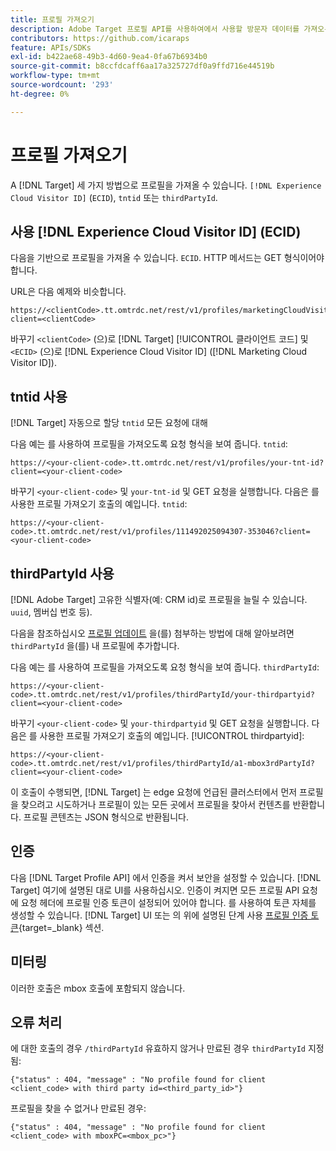 ```yaml
---
title: 프로필 가져오기
description: Adobe Target 프로필 API를 사용하여에서 사용할 방문자 데이터를 가져오는 방법에 대해 알아봅니다 [!DNL Target].
contributors: https://github.com/icaraps
feature: APIs/SDKs
exl-id: b422ae68-49b3-4d60-9ea4-0fa67b6934b0
source-git-commit: b8ccfdcaff6aa17a325727df0a9ffd716e44519b
workflow-type: tm+mt
source-wordcount: '293'
ht-degree: 0%

---
```


# 프로필 가져오기

A [!DNL Target] 세 가지 방법으로 프로필을 가져올 수 있습니다. `[!DNL Experience Cloud Visitor ID]` (`ECID`), `tntid` 또는 `thirdPartyId`.

## 사용 [!DNL Experience Cloud Visitor ID] (ECID)

다음을 기반으로 프로필을 가져올 수 있습니다. `ECID`. HTTP 메서드는 GET 형식이어야 합니다.

URL은 다음 예제와 비슷합니다.

```
https://<clientCode>.tt.omtrdc.net/rest/v1/profiles/marketingCloudVisitorId/<ECID>?client=<clientCode>
```

바꾸기 `<clientCode>` (으)로 [!DNL Target] [!UICONTROL 클라이언트 코드] 및 `<ECID>` (으)로 [!DNL Experience Cloud Visitor ID] ([!DNL Marketing Cloud Visitor ID]).

## tntid 사용

[!DNL Target] 자동으로 할당 `tntid` 모든 요청에 대해

다음 예는 를 사용하여 프로필을 가져오도록 요청 형식을 보여 줍니다. `tntid`:

```
https://<your-client-code>.tt.omtrdc.net/rest/v1/profiles/your-tnt-id?client=<your-client-code>
```

바꾸기 `<your-client-code>` 및 `your-tnt-id` 및 GET 요청을 실행합니다. 다음은 를 사용한 프로필 가져오기 호출의 예입니다. `tntid`:

```
https://<your-client-code>.tt.omtrdc.net/rest/v1/profiles/111492025094307-353046?client=<your-client-code>
```

## thirdPartyId 사용

[!DNL Adobe Target] 고유한 식별자(예: CRM id)로 프로필을 늘릴 수 있습니다. `uuid`, 멤버십 번호 등).

다음을 참조하십시오 [프로필 업데이트](/help/dev/administer/profile-api/profile-api-overview.md) 을(를) 첨부하는 방법에 대해 알아보려면 `thirdPartyId` 을(를) 내 프로필에 추가합니다.

다음 예는 를 사용하여 프로필을 가져오도록 요청 형식을 보여 줍니다. `thirdPartyId`:

```
https://<your-client-code>.tt.omtrdc.net/rest/v1/profiles/thirdPartyId/your-thirdpartyid?client=<your-client-code>
```

바꾸기 `<your-client-code>` 및 `your-thirdpartyid` 및 GET 요청을 실행합니다. 다음은 를 사용한 프로필 가져오기 호출의 예입니다. [!UICONTROL thirdpartyid]:

```
https://<your-client-code>.tt.omtrdc.net/rest/v1/profiles/thirdPartyId/a1-mbox3rdPartyId?client=<your-client-code>
```

이 호출이 수행되면, [!DNL Target] 는 edge 요청에 언급된 클러스터에서 먼저 프로필을 찾으려고 시도하거나 프로필이 있는 모든 곳에서 프로필을 찾아서 컨텐츠를 반환합니다. 프로필 콘텐츠는 JSON 형식으로 반환됩니다.

## 인증

다음 [!DNL Target Profile API] 에서 인증을 켜서 보안을 설정할 수 있습니다. [!DNL Target] 여기에 설명된 대로 UI를 사용하십시오. 인증이 켜지면 모든 프로필 API 요청에 요청 헤더에 프로필 인증 토큰이 설정되어 있어야 합니다. 를 사용하여 토큰 자체를 생성할 수 있습니다. [!DNL Target] UI 또는 의 위에 설명된 단계 사용 [프로필 인증 토큰](https://developers.adobetarget.com/api/#authentication-tokens){target=_blank} 섹션.

## 미터링

이러한 호출은 mbox 호출에 포함되지 않습니다.

## 오류 처리

에 대한 호출의 경우 `/thirdPartyId` 유효하지 않거나 만료된 경우 `thirdPartyId` 지정됨:

```
{"status" : 404, "message" : "No profile found for client <client_code> with third party id=<third_party_id>"}
```

프로필을 찾을 수 없거나 만료된 경우:

```
{"status" : 404, "message" : "No profile found for client <client_code> with mboxPC=<mbox_pc>"}
```
